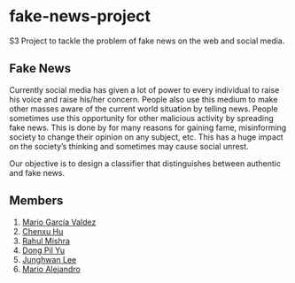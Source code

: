 # fake-news-project
S3 Project to tackle the problem of fake news on the web and social media.

## Fake News
Currently social media has given a lot of power to every individual to raise his voice and raise his/her concern. People also use this medium to make other masses aware of the current world situation by telling news. People sometimes use this opportunity for other malicious activity by spreading fake news. This is done by for many reasons for gaining fame, misinforming society to change their opinion on any subject, etc. This has a huge impact on the society’s thinking and sometimes may cause social unrest.

Our objective is to design a classifier that distinguishes between authentic and fake news.

## Members
1. [Mario García Valdez](https://github.com/mariosky)
2. [Chenxu Hu](https://github.com/ssdxshcx)
3. [Rahul Mishra](https://github.com/rahulm233)
4. [Dong Pil Yu](https://github.com/dongpilYu)
5. [Junghwan Lee](https://github.com/jazz4rabbit)
6. [Mario Alejandro](https://github.com/Mario2117)


